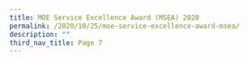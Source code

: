 ```yaml
---
title: MOE Service Excellence Award (MSEA) 2020
permalink: /2020/10/25/moe-service-excellence-award-msea/
description: ""
third_nav_title: Page 7
---
```

